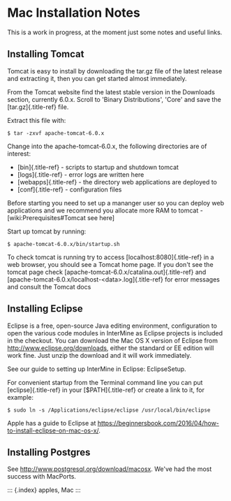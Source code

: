 Mac Installation Notes
======================

This is a work in progress, at the moment just some notes and useful
links.

Installing Tomcat
-----------------

Tomcat is easy to install by downloading the tar.gz file of the latest
release and extracting it, then you can get started almost immediately.

From the Tomcat website find the latest stable version in the Downloads
section, currently 6.0.x. Scroll to \'Binary Distributions\', \'Core\'
and save the [tar.gz]{.title-ref} file.

Extract this file with:

``` {.bash}
$ tar -zxvf apache-tomcat-6.0.x
```

Change into the apache-tomcat-6.0.x, the following directories are of
interest:

-   [bin]{.title-ref} - scripts to startup and shutdown tomcat
-   [logs]{.title-ref} - error logs are written here
-   [webapps]{.title-ref} - the directory web applications are deployed
    to
-   [conf]{.title-ref} - configuration files

Before starting you need to set up a mananger user so you can deploy web
applications and we recommend you allocate more RAM to tomcat -
\[wiki:Prerequisites\#Tomcat see here\]

Start up tomcat by running:

``` {.bash}
$ apache-tomcat-6.0.x/bin/startup.sh
```

To check tomcat is running try to access [localhost:8080]{.title-ref} in
a web browser, you should see a Tomcat home page. If you don\'t see the
tomcat page check [apache-tomcat-6.0.x/catalina.out]{.title-ref} and
[apache-tomcat-6.0.x/localhost-\<data\>.log]{.title-ref} for error
messages and consult the Tomcat docs

Installing Eclipse
------------------

Eclipse is a free, open-source Java editing environment, configuration
to open the various code modules in InterMine as Eclipse projects is
included in the checkout. You can download the Mac OS X version of
Eclipse from <http://www.eclipse.org/downloads>, either the standard or
EE edition will work fine. Just unzip the download and it will work
immediately.

See our guide to setting up InterMine in Eclipse: EclipseSetup.

For convenient startup from the Terminal command line you can put
[eclipse]{.title-ref} in your [\$PATH]{.title-ref} or create a link to
it, for example:

``` {.bash}
$ sudo ln -s /Applications/eclipse/eclipse /usr/local/bin/eclipse 
```

Apple has a guide to Eclipse at
<https://beginnersbook.com/2016/04/how-to-install-eclipse-on-mac-os-x/>.

Installing Postgres
-------------------

See <http://www.postgresql.org/download/macosx>. We\'ve had the most
success with MacPorts.

::: {.index}
apples, Mac
:::
